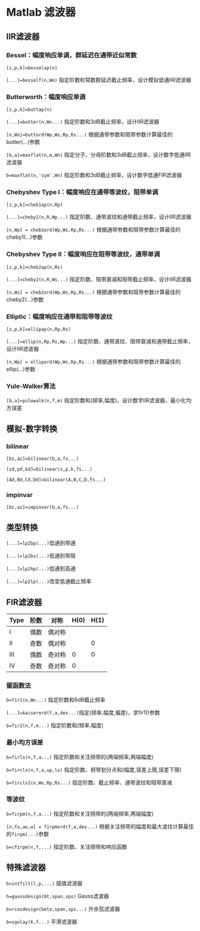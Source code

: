 # Matlab 滤波器

## IIR滤波器

### Bessel：幅度响应单调，群延迟在通带近似常数

`[z,p,k]=besselap(n)`

`[...]=besself(n,Wo)` 指定阶数和常数群延迟截止频率，设计模拟低通IIR滤波器

### Butterworth：幅度响应单调

`[z,p,k]=buttap(n)`

`[...]=butter(n,Wn...)` 指定阶数和3dB截止频率，设计IIR滤波器

`[n,Wn]=buttord(Wp,Ws,Rp,Rs...)` 根据通带参数和阻带参数计算最佳的butter(...)参数

`[b,a]=maxflat(n,m,Wn)` 指定分子、分母阶数和3dB截止频率，设计数字低通IIR滤波器

`b=maxflat(n,'sym',Wn)` 指定阶数和3dB截止频率，设计数字低通FIR滤波器

### Chebyshev Type I：幅度响应在通带等波纹，阻带单调

`[z,p,k]=cheb1ap(n,Rp)`

`[...]=cheby1(n,R,Wp...)` 指定阶数、通带波纹和通带截止频率，设计IIR滤波器

`[n,Wp] = cheb1ord(Wp,Ws,Rp,Rs...)` 根据通带参数和阻带参数计算最佳的cheby1(...)参数

### Chebyshev Type II：幅度响应在阻带等波纹，通带单调

`[z,p,k]=cheb2ap(n,Rs)`

`[...]=cheby2(n,R,Ws...)` 指定阶数、阻带衰减和阻带截止频率，设计IIR滤波器

`[n,Ws] = cheb2ord(Wp,Ws,Rp,Rs...)` 根据通带参数和阻带参数计算最佳的cheby2(...)参数

### Elliptic：幅度响应在通带和阻带等波纹

`[z,p,k]=ellipap(n,Rp,Rs)`

`[...]=ellip(n,Rp,Rs,Wp...)` 指定阶数、通带波纹、阻带衰减和通带截止频率，设计IIR滤波器

`[n,Wp] = ellipord(Wp,Ws,Rp,Rs...)` 根据通带参数和阻带参数计算最佳的ellip(...)参数

### Yule-Walker算法

`[b,a]=yulewalk(n,f,m)` 指定阶数和(频率,幅度)，设计数字IIR滤波器，最小化均方误差

## 模拟-数字转换

### bilinear

`[bz,az]=bilinear(b,a,fs...)`

`[zd,pd,kd]=bilinear(z,p,k,fs...)`

`[Ad,Bd,Cd,Dd]=bilinear(A,B,C,D,fs...)`

### impinvar

`[bz,az]=impinvar(b,a,fs...)`

## 类型转换

`[...]=lp2bp(...)`低通到带通

`[...]=lp2bs(...)`低通到带阻

`[...]=lp2hp(...)`低通到高通

`[...]=lp2lp(...)`改变低通截止频率

## FIR滤波器

| Type | 阶数   | 对称   | H(0) | H(1) |
| ---- | ---- | ---- | ---- | ---- |
| I    | 偶数   | 偶对称  |      |      |
| II   | 奇数   | 偶对称  |      | 0    |
| III  | 偶数   | 奇对称  | 0    | 0    |
| IV   | 奇数   | 奇对称  | 0    |      |

### 窗函数法

`b=fir1(n,Wn...)` 指定阶数和6dB截止频率

`[...]=kaiserord(f,a,dev...)`指定(频率,幅度,偏差)，求fir1()参数

`b=fir2(n,f,m...)` 指定阶数和(频率,幅度)

### 最小均方误差

`b=firls(n,f,a...)` 指定阶数和关注频带的(两端频率,两端幅度)

`b=fircls(n,f,a,up,lo)` 指定阶数、频带划分点和(幅度,误差上限,误差下限)

`b=fircls1(n,Wo,Rp,Rs...)` 指定阶数、截止频率、通带波纹和阻带衰减

### 等波纹

`b=firpm(n,f,a...)` 指定阶数和关注频带的(两端频率,两端幅度)

`[n,fo,ao,w] = firpmord(f,a,dev...)` 根据关注频带的幅度和最大波纹计算最佳的`firpm(...)`参数

`b=cfirpm(n,f,...)` 指定阶数、关注频带和响应函数

## 特殊滤波器

`b=intfilt(l,p,...)` 插值滤波器

`h=gaussdesign(bt,span,sps)` Gauss滤波器

`b=rcosdesign(beta,span,sps...)` 升余弦滤波器

`b=sgolay(k,f...)` 平滑滤波器


